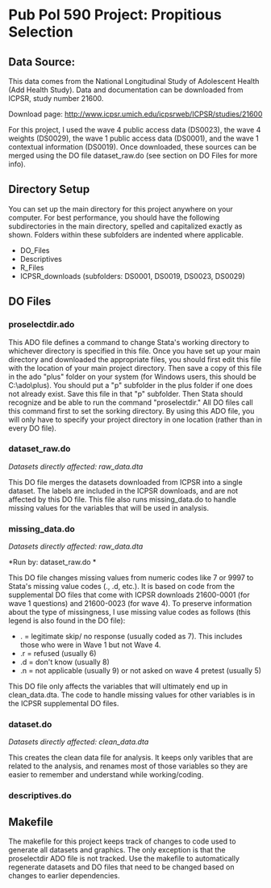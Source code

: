 # Pub Pol 590 Project: Propitious Selection

## Data Source:

This data comes from the National Longitudinal Study of Adolescent Health (Add Health Study). Data and documentation can be downloaded from ICPSR, study number 21600.  

Download page: http://www.icpsr.umich.edu/icpsrweb/ICPSR/studies/21600  

For this project, I used the wave 4 public access data (DS0023), the wave 4 weights (DS0029), the wave 1 public access data (DS0001), and the wave 1 contextual information (DS0019). Once downloaded, these sources can be merged using the DO file dataset_raw.do (see section on DO Files for more info).

## Directory Setup

You can set up the main directory for this project anywhere on your computer. For best performance, you should have the following subdirectories in the main directory, spelled and capitalized exactly as shown. Folders within these subfolders are indented where applicable.

*	DO_Files
*	Descriptives
*	R_Files
*	ICPSR_downloads (subfolders: DS0001, DS0019, DS0023, DS0029)

## DO Files

### proselectdir.ado

This ADO file defines a command to change Stata's working directory to whichever directory is specified in this file. Once you have set up your main directory and downloaded the appropriate files, you should first edit this file with the location of your main project directory. Then save a copy of this file in the ado "plus" folder on your system (for Windows users, this should be C:\ado\plus). You should put a "p" subfolder in the plus folder if one does not already exist. Save this file in that "p" subfolder. Then Stata should recognize and be able to run the command "proselectdir." All DO files call this command first to set the sorking directory. By using this ADO file, you will only have to specify your project directory in one location (rather than in every DO file).

### dataset_raw.do

*Datasets directly affected: raw_data.dta*  

This DO file merges the datasets downloaded from ICPSR into a single dataset. The labels are included in the ICPSR downloads, and are not affected by this DO file. This file also runs missing_data.do to handle missing values for the variables that will be used in analysis.

### missing_data.do

*Datasets directly affected: raw_data.dta*  

*Run by: dataset_raw.do *  

This DO file changes missing values from numeric codes like 7 or 9997 to Stata's missing value codes (., .d, etc.). It is based on code from the supplemental DO files that come with ICPSR downloads 21600-0001 (for wave 1 questions) and 21600-0023 (for wave 4). To preserve information about the type of missingness, I use missing value codes as follows (this legend is also found in the DO file):

*	. = legitimate skip/ no response (usually coded as 7). This includes those who were in Wave 1 but not Wave 4.
*	.r = refused (usually 6)
*	.d = don't know (usually 8)
*	.n = not applicable (usually 9) or not asked on wave 4 pretest (usually 5)

This DO file only affects the variables that will ultimately end up in clean_data.dta. The code to handle missing values for other variables is in the ICPSR supplemental DO files.

### dataset.do

*Datasets directly affected: clean_data.dta*  

This creates the clean data file for analysis. It keeps only varibles that are related to the analysis, and renames most of those variables so they are easier to remember and understand while working/coding.

### descriptives.do



## Makefile

The makefile for this project keeps track of changes to code used to generate all datasets and graphics. The only exception is that the proselectdir ADO file is not tracked. Use the makefile to automatically regenerate datasets and DO files that need to be changed based on changes to earlier dependencies.